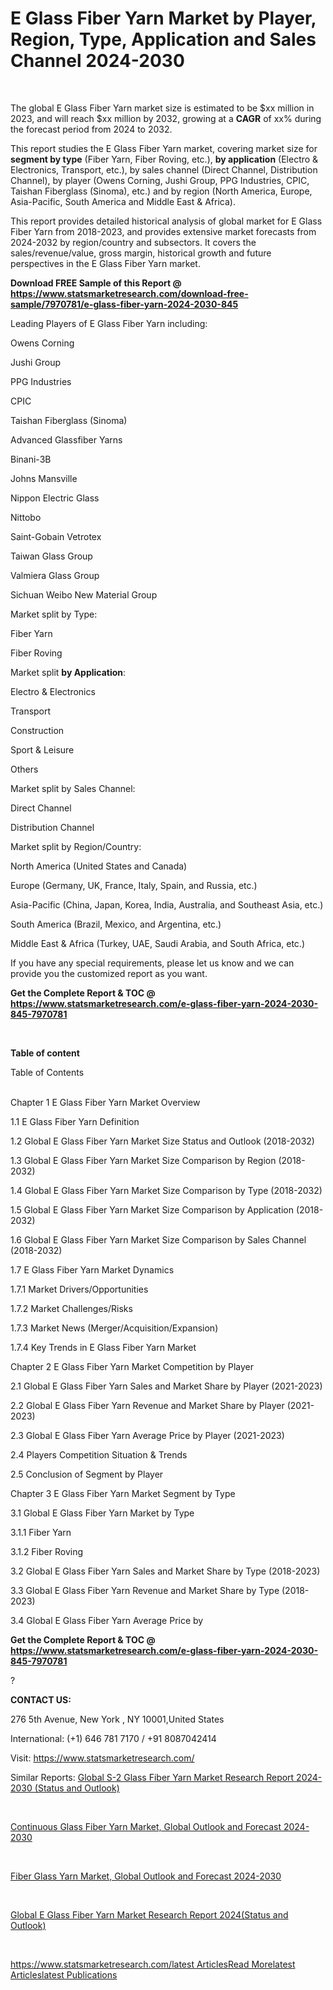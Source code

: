 <h1>E Glass Fiber Yarn Market by Player, Region, Type, Application and Sales Channel 2024-2030</h1><br/><p>The global E Glass Fiber Yarn market size is estimated to be $xx million in 2023, and will reach $xx million by 2032, growing at a <strong>CAGR</strong> of xx% during the forecast period from 2024 to 2032.</p>
 
 
 
 <p>This report studies the E Glass Fiber Yarn market, covering market size for <strong>segment by type</strong> (Fiber Yarn, Fiber Roving, etc.), <strong>by application</strong> (Electro & Electronics, Transport, etc.), by sales channel (Direct Channel, Distribution Channel), by player (Owens Corning, Jushi Group, PPG Industries, CPIC, Taishan Fiberglass (Sinoma), etc.) and by region (North America, Europe, Asia-Pacific, South America and Middle East & Africa).</p>
 
 
 
 <p>This report provides detailed historical analysis of global market for E Glass Fiber Yarn from 2018-2023, and provides extensive market forecasts from 2024-2032 by region/country and subsectors. It covers the sales/revenue/value, gross margin, historical growth and future perspectives in the E Glass Fiber Yarn market.</p>
 
 
 
 <p><strong>Download FREE Sample of this Report @ <a href="https://www.statsmarketresearch.com/download-free-sample/7970781/e-glass-fiber-yarn-2024-2030-845">https://www.statsmarketresearch.com/download-free-sample/7970781/e-glass-fiber-yarn-2024-2030-845</a></strong></p>
 
 
 
 <p>Leading Players of E Glass Fiber Yarn including:</p>
 
 
 
 <p>Owens Corning</p>
 
 
 
 <p>Jushi Group</p>
 
 
 
 <p>PPG Industries</p>
 
 
 
 <p>CPIC</p>
 
 
 
 <p>Taishan Fiberglass (Sinoma)</p>
 
 
 
 <p>Advanced Glassfiber Yarns</p>
 
 
 
 <p>Binani-3B</p>
 
 
 
 <p>Johns Mansville</p>
 
 
 
 <p>Nippon Electric Glass</p>
 
 
 
 <p>Nittobo</p>
 
 
 
 <p>Saint-Gobain Vetrotex</p>
 
 
 
 <p>Taiwan Glass Group</p>
 
 
 
 <p>Valmiera Glass Group</p>
 
 
 
 <p>Sichuan Weibo New Material Group</p>
 
 
 
 <p>Market split by Type:</p>
 
 
 
 <p>Fiber Yarn</p>
 
 
 
 <p>Fiber Roving</p>
 
 
 
 <p>Market split <strong>by Application</strong>:</p>
 
 
 
 <p>Electro & Electronics</p>
 
 
 
 <p>Transport</p>
 
 
 
 <p>Construction</p>
 
 
 
 <p>Sport & Leisure</p>
 
 
 
 <p>Others</p>
 
 
 
 <p>Market split by Sales Channel:</p>
 
 
 
 <p>Direct Channel</p>
 
 
 
 <p>Distribution Channel</p>
 
 
 
 <p>Market split by Region/Country:</p>
 
 
 
 <p>North America (United States and Canada)</p>
 
 
 
 <p>Europe (Germany, UK, France, Italy, Spain, and Russia, etc.)</p>
 
 
 
 <p>Asia-Pacific (China, Japan, Korea, India, Australia, and Southeast Asia, etc.)</p>
 
 
 
 <p>South America (Brazil, Mexico, and Argentina, etc.)</p>
 
 
 
 <p>Middle East & Africa (Turkey, UAE, Saudi Arabia, and South Africa, etc.)</p>
 
 
 
 <p>If you have any special requirements, please let us know and we can provide you the customized report as you want.</p>
 
 
 
 <div><b>Get the Complete Report & TOC @ <a href="https://www.statsmarketresearch.com/e-glass-fiber-yarn-2024-2030-845-7970781">https://www.statsmarketresearch.com/e-glass-fiber-yarn-2024-2030-845-7970781</a></b></div>
 
 
 
 <p><br />
 
 <b>Table of content</b></p>
 
 
 
 <p>Table of Contents<br />
 
 <br />
 
 Chapter 1 E Glass Fiber Yarn Market Overview<br />
 
 1.1 E Glass Fiber Yarn Definition<br />
 
 1.2 Global E Glass Fiber Yarn Market Size Status and Outlook (2018-2032)<br />
 
 1.3 Global E Glass Fiber Yarn Market Size Comparison by Region (2018-2032)<br />
 
 1.4 Global E Glass Fiber Yarn Market Size Comparison by Type (2018-2032)<br />
 
 1.5 Global E Glass Fiber Yarn Market Size Comparison by Application (2018-2032)<br />
 
 1.6 Global E Glass Fiber Yarn Market Size Comparison by Sales Channel (2018-2032)<br />
 
 1.7 E Glass Fiber Yarn Market Dynamics<br />
 
 1.7.1 Market Drivers/Opportunities<br />
 
 1.7.2 Market Challenges/Risks<br />
 
 1.7.3 Market News (Merger/Acquisition/Expansion)<br />
 
 1.7.4 Key Trends in E Glass Fiber Yarn Market<br />
 
 Chapter 2 E Glass Fiber Yarn Market Competition by Player<br />
 
 2.1 Global E Glass Fiber Yarn Sales and Market Share by Player (2021-2023)<br />
 
 2.2 Global E Glass Fiber Yarn Revenue and Market Share by Player (2021-2023)<br />
 
 2.3 Global E Glass Fiber Yarn Average Price by Player (2021-2023)<br />
 
 2.4 Players Competition Situation & Trends<br />
 
 2.5 Conclusion of Segment by Player<br />
 
 Chapter 3 E Glass Fiber Yarn Market Segment by Type<br />
 
 3.1 Global E Glass Fiber Yarn Market by Type<br />
 
 3.1.1 Fiber Yarn<br />
 
 3.1.2 Fiber Roving<br />
 
 3.2 Global E Glass Fiber Yarn Sales and Market Share by Type (2018-2023)<br />
 
 3.3 Global E Glass Fiber Yarn Revenue and Market Share by Type (2018-2023)<br />
 
 3.4 Global E Glass Fiber Yarn Average Price by</p>
 
 
 
 <div><b>Get the Complete Report & TOC @ <a href="https://www.statsmarketresearch.com/e-glass-fiber-yarn-2024-2030-845-7970781">https://www.statsmarketresearch.com/e-glass-fiber-yarn-2024-2030-845-7970781</a></b></div>
 
 
 
 <p>? </p>
 
 
 
 <p><b>CONTACT US:</b><br />
 
 276 5th Avenue, New York , NY 10001,United States<br />
 
 International: (+1) 646 781 7170 / +91 8087042414<br />
 
 Visit: <a href="https://www.statsmarketresearch.com/">https://www.statsmarketresearch.com/</a><br />
 
 Similar Reports: <a href="https://www.statsmarketresearch.com/e-glass-fiber-yarn-2024-2030-845-7970781">Global S-2 Glass Fiber Yarn Market Research Report 2024-2030 (Status and Outlook)</a><br />
 
 <br />
 
 <a href="https://www.statsmarketresearch.com/e-glass-fiber-yarn-2024-2030-845-7970781">Continuous Glass Fiber Yarn Market, Global Outlook and Forecast 2024-2030</a><br />
 
 <br />
 
 <a href="https://www.statsmarketresearch.com/e-glass-fiber-yarn-2024-2030-845-7970781">Fiber Glass Yarn Market, Global Outlook and Forecast 2024-2030</a><br />
 
 <br />
 
 <a href="https://www.statsmarketresearch.com/e-glass-fiber-yarn-2024-2030-845-7970781">Global E Glass Fiber Yarn Market Research Report 2024(Status and Outlook)</a><br />
 
 <br />
 
 <a href="https://gyeongbokgung.com">https://www.statsmarketresearch.com/</a><a href="https://hallyeomaritime.com">latest Articles</a><a href="https://jingwansa.com">Read More</a><a href="https://nguoiviet.jp/">latest Articles</a><a href="https://www.intelmarketresearch.com/">latest Publications</a></p>